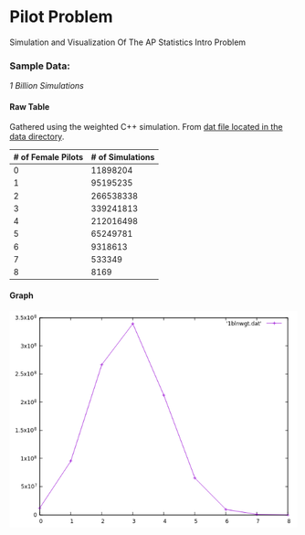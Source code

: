 # Pilot Problem
Simulation and Visualization Of The AP Statistics Intro Problem



### Sample Data:

*1 Billion Simulations*

#### Raw Table
Gathered using the weighted C++ simulation. From [dat file located in the data directory](https://github.com/drewrip/PilotProblem/blob/master/data/1blnwgt.dat).

| # of Female Pilots | # of Simulations |
|--------------------|------------------|
| 0                  | 11898204         |
| 1                  | 95195235         |
| 2                  | 266538338        |
| 3                  | 339241813        |
| 4                  | 212016498        |
| 5                  | 65249781         |
| 6                  | 9318613          |
| 7                  | 533349           |
| 8                  | 8169             |


#### Graph

![](data/1blnwgt.png)
